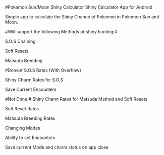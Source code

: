 #Pokemon Sun/Moon Shiny Calculator
Shiny Calculator App for Android

Simple app to calculate the Shiny Chance of Pokemon in Pokemon Sun and Moon.

#Will support the following Methods of shiny hunting:#

 S.O.S Chaining
 
 Soft Resets
 
 Matsuda Breeding

#Done:#
S.O.S Rates (With Overflow)

Shiny Charm Rates for S.O.S

Save Current Encounters




#Not Done:#
Shiny Charm Rates for Matsuda Method and Soft Resets

Soft Reset Rates

Matsuda Breeding Rates

Changing Modes

Ability to set Encounters

Save current Mode and charm status on app close

